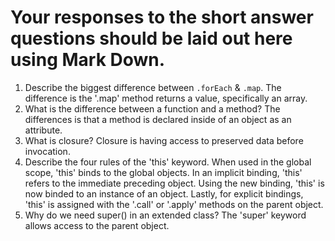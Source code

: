 # Your responses to the short answer questions should be laid out here using Mark Down.
1. Describe the biggest difference between `.forEach` & `.map`.
The difference is the '.map' method returns a value, specifically an array.
2. What is the difference between a function and a method?
The differences is that a method is declared inside of an object as an attribute.
3. What is closure?
Closure is having access to preserved data before invocation.
4. Describe the four rules of the 'this' keyword.
When used in the global scope, 'this' binds to the global objects. In an implicit binding, 'this' refers to the immediate preceding object. Using the new binding, 'this' is now binded to an instance of an object. Lastly, for explicit bindings, 'this' is assigned with the '.call' or '.apply' methods on the parent object.
5. Why do we need super() in an extended class?
The 'super' keyword allows access to the parent object.